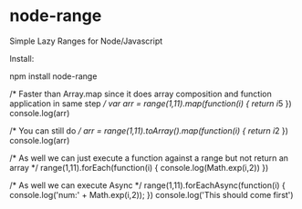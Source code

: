 node-range
==========

Simple Lazy Ranges for Node/Javascript

Install:

npm install node-range

/*
  Faster than Array.map since it does
  array composition and function application in same step
*/
var arr = range(1,11).map(function(i) {
    return i*5
})
console.log(arr)

/*
You can still do
*/
arr = range(1,11).toArray().map(function(i) {
    return i*2
})
console.log(arr)


/*
As well we can just execute a function against a range but not return an array
*/
range(1,11).forEach(function(i) {
    console.log(Math.exp(i,2))
})

/*
As well we can execute Async
*/
range(1,11).forEachAsync(function(i) {
    console.log('num:' + Math.exp(i,2));
})
console.log('This should come first')

